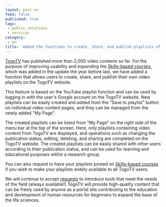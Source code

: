 ```yaml
---
layout: post-en
feed: false
published: true
tags:
 - public_relations
 - services
category:
 - en
title: 'Added the functions to create, share, and publish playlists of video content on the TogoTV.'
---
```

[TogoTV](https://togotv.dbcls.jp/en/) has published more than 2,000 video contents so far. For the purpose of improving usability and expanding the [Skills-based courses](https://togotv.dbcls.jp/en/courses.html), which was added in the update the year before last, we have added a function that allows users to create, share, and publish their own video playlists on the TogoTV website.<br />

This feature is based on the YouTube playlist function and can be used by logging in with the user's Google account on the TogoTV website. New playlists can be easily created and added from the "Save to playlist" button on individual video content pages, and they can be managed from the newly added "My Page".<br />

The created playlists can be listed from "My Page" on the right side of the menu bar at the top of the screen. Here, only playlists containing video content from TogoTV are displayed, and operations such as changing the publication status, editing, deleting, and sharing are completed on the TogoTV website. The created playlists can be easily shared with other users according to their publication status, and can be used for learning and educational purposes within a research group.<br />

You can also request to have your playlists posted on [Skills-based courses](https://togotv.dbcls.jp/en/courses.html) if you wish to make your playlists widely available to all TogoTV users.<br />

We will continue to accept [requests](https://togotv.dbcls.jp/request.html) to introduce tools that meet the needs of the field (always available!) TogoTV will provide high-quality content that can be freely used by anyone as a portal site contributing to the education and development of human resources for beginners to expand the base of the life sciences.
